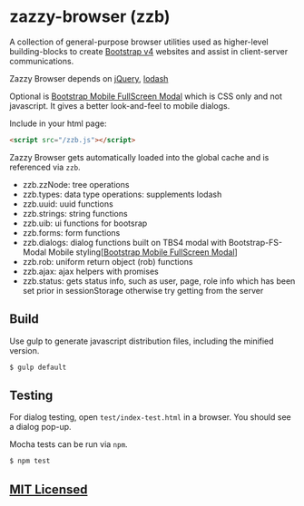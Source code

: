 # zazzy-browser (zzb)

A collection of general-purpose browser utilities used as higher-level building-blocks to create [Bootstrap v4](http://getbootstrap.com/) websites and assist in client-server communications. 

Zazzy Browser depends on [jQuery](https://jquery.com/), [lodash](https://github.com/lodash/lodash)

Optional is [Bootstrap Mobile FullScreen Modal](https://github.com/keaukraine/bootstrap4-fs-modal) which is CSS only and not javascript. It gives a better look-and-feel to mobile dialogs.

Include in your html page:

```html
<script src="/zzb.js"></script>
```

Zazzy Browser gets automatically loaded into the global cache and is referenced via `zzb`.

* zzb.zzNode: tree operations
* zzb.types: data type operations: supplements lodash
* zzb.uuid: uuid functions
* zzb.strings: string functions
* zzb.uib: ui functions for bootsrap
* zzb.forms: form functions
* zzb.dialogs: dialog functions built on TBS4 modal with Bootstrap-FS-Modal Mobile styling[[Bootstrap Mobile FullScreen Modal](https://github.com/keaukraine/bootstrap4-fs-modal)]
* zzb.rob: uniform return object (rob) functions
* zzb.ajax: ajax helpers with promises
* zzb.status: gets status info, such as user, page, role info which has been set prior in sessionStorage otherwise try getting from the server

## Build

Use gulp to generate javascript distribution files, including the minified version.

```bash
$ gulp default
```

## Testing

For dialog testing, open `test/index-test.html` in a browser. You should see a dialog pop-up.

Mocha tests can be run via `npm`.

```bash
$ npm test
```

## [MIT Licensed](LICENSE)

